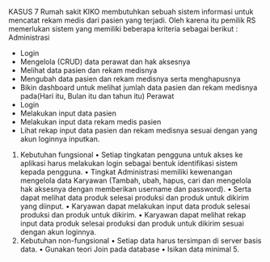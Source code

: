 KASUS 7
Rumah sakit KIKO membutuhkan sebuah sistem informasi untuk mencatat rekam medis dari pasien yang terjadi. Oleh karena itu pemilik RS memerlukan sistem yang memiliki beberapa kriteria sebagai berikut :
Administrasi
- Login
- Mengelola (CRUD) data perawat dan hak aksesnya
- Melihat data pasien dan rekam medisnya
- Mengubah data pasien dan rekam medisnya serta menghapusnya
- Bikin dashboard untuk melihat jumlah data pasien dan rekam medisnya pada(Hari itu, Bulan itu dan tahun itu)
Perawat
- Login
- Melakukan input data pasien
- Melakukan input data rekam medis pasien
- Lihat rekap input data pasien dan rekam medisnya sesuai dengan yang akun loginnya inputkan.
1. Kebutuhan fungsional
• Setiap tingkatan pengguna untuk akses ke aplikasi harus melakukan login sebagai bentuk identifikasi sistem kepada pengguna.
• Tingkat Administrasi memiliki kewenangan mengelola data Karyawan (Tambah, ubah, hapus, cari dan mengelola hak aksesnya dengan memberikan username dan password).
• Serta dapat melihat data produk selesai produksi dan produk untuk dikirim yang diinput.
• Karyawan dapat melakukan input data produk selesai produksi dan produk untuk dikirim.
• Karyawan dapat melihat rekap input data produk selesai produksi dan produk untuk dikirim sesuai dengan akun loginnya.
2. Kebutuhan non-fungsional
• Setiap data harus tersimpan di server basis data.
• Gunakan teori Join pada database
• Isikan data minimal 5.
